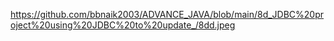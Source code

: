 https://github.com/bbnaik2003/ADVANCE_JAVA/blob/main/8d_JDBC%20project%20using%20JDBC%20to%20update_/8dd.jpeg
